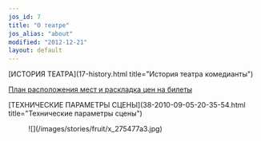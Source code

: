 ```yaml
---
jos_id: 7
title: "О театре"
jos_alias: "about"
modified: "2012-12-21"
layout: default
---
```


[ИСТОРИЯ ТЕАТРА](17-history.html title="История театра комедианты")

[План расположения мест и раскладка цен на билеты](113-zal.html)

[ТЕХНИЧЕСКИЕ ПАРАМЕТРЫ СЦЕНЫ](38-2010-09-05-20-35-54.html title="Технические параметры сцены")

<figure>
![](/images/stories/fruit/x_275477a3.jpg)
</figure>

